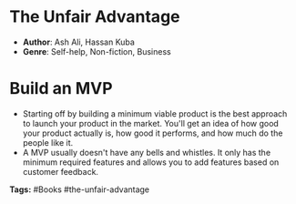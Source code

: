 # The Unfair Advantage
- **Author**: Ash Ali, Hassan Kuba
- **Genre**: Self-help, Non-fiction, Business

# Build an MVP 
- Starting off by building a minimum viable product is the best approach to launch your product in the market. You'll get an idea of how good your product actually is, how good it performs, and how much do the people like it.
- A MVP usually doesn't have any bells and whistles. It only has the minimum required features and allows you to add features based on customer feedback.

**Tags:** #Books  #the-unfair-advantage
